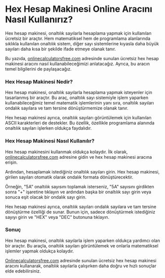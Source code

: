 Hex Hesap Makinesi Online Aracını Nasıl Kullanırız?
===================================================

Hex hesap makinesi, onaltılık sayılarla hesaplama yapmak için kullanılan ücretsiz bir araçtır. Hem matematiksel hem de programlama alanlarında sıklıkla kullanılan onaltılık sistem, diğer sayı sistemlerine kıyasla daha büyük sayıları daha kısa bir şekilde ifade etmeye olanak tanır.

Bu yazıda, [onlinecalculatorsfree.com](http://onlinecalculatorsfree.com) adresinde sunulan ücretsiz hex hesap makinesi aracını nasıl kullanabileceğimizi anlatacağız. Ayrıca, bu aracın temel bilgilerini de paylaşacağız.

### Hex Hesap Makinesi Nedir?

Hex hesap makinesi, onaltılık sayılarla hesaplama yapmak isteyenler için tasarlanmış bir araçtır. Bu araç, onaltılık sayı sistemiyle işlem yaparken kullanabileceğimiz temel matematik işlemlerinin yanı sıra, onaltılık sayıları ondalık sayılara ve tam tersine dönüştürmemize olanak tanır.

Hex hesap makinesi ayrıca, onaltılık sayıları görüntülemek için kullanılan ASCII karakterleri de destekler. Bu özellik, özellikle programlama alanında onaltılık sayıları işlerken oldukça faydalıdır.

### Hex Hesap Makinesi Nasıl Kullanılır?

Hex hesap makinesini kullanmak oldukça kolaydır. İlk olarak, [onlinecalculatorsfree.com](http://onlinecalculatorsfree.com) adresine gidin ve hex hesap makinesi aracına erişin.

Ardından, hesaplamak istediğiniz onaltılık sayıları girin. Hex hesap makinesi, girilen sayıları otomatik olarak ondalık formata dönüştürecektir.

Örneğin, "5A" onaltılık sayısını toplamak isterseniz, "5A" sayısını girdikten sonra "+" işaretine tıklayın ve ardından başka bir onaltılık sayı girin veya sonuca eşit olacak bir ondalık sayı girin.

Hex hesap makinesi ayrıca, onaltılık sayıları ondalık sayılara ve tam tersine dönüştürme özelliği de sunar. Bunun için, sadece dönüştürmek istediğiniz sayıyı girin ve "HEX" veya "DEC" butonuna tıklayın.

### Sonuç

Hex hesap makinesi, onaltılık sayılarla işlem yaparken oldukça yardımcı olan bir araçtır. Bu araçla, onaltılık sayıları görüntülemek ve onlarla matematiksel işlemler yapmak oldukça kolaydır.

[Onlinecalculatorsfree.com](http://Onlinecalculatorsfree.com) adresinde sunulan ücretsiz hex hesap makinesi aracını kullanarak, onaltılık sayılarla çalışırken daha doğru ve hızlı sonuçlar elde edebilirsiniz.